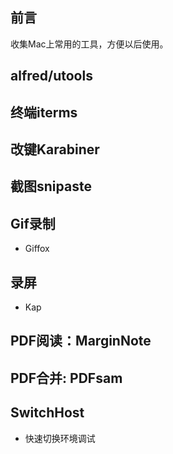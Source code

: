 ## 前言

收集Mac上常用的工具，方便以后使用。

## alfred/utools


## 终端iterms


## 改键Karabiner


## 截图snipaste


## Gif录制

- Giffox

## 录屏

- Kap


## PDF阅读：MarginNote


## PDF合并: PDFsam


## SwitchHost

- 快速切换环境调试
